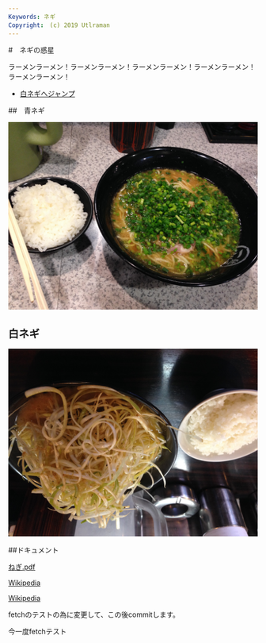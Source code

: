 ```yaml
---
Keywords: ネギ
Copyright:　(c) 2019 Utlraman
---
```


#　ネギの惑星

ラーメンラーメン！ラーメンラーメン！ラーメンラーメン！ラーメンラーメン！ラーメンラーメン！

* [白ネギへジャンプ](#white)

##　青ネギ

![青ネギ](./green_negi.jpg)

## <span id="white">白ネギ</span>

![](white_negi.jpg)

##ドキュメント

[ねぎ.pdf](ねぎ.pdf)

[Wikipedia](https://ja.wikipedia.org/wiki/%E3%83%8D%E3%82%AE)

[Wikipedia](https://ja.wikipedia.org/wiki/%E3%83%8D%E3%82%AE)

fetchのテストの為に変更して、この後commitします。

今一度fetchテスト
